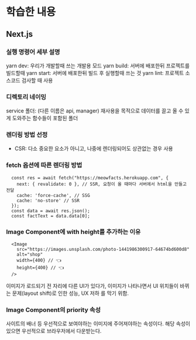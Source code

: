# 학습한 내용

## Next.js


### 실행 명령어 세부 설명
yarn dev: 우리가 개발할때 쓰는 개발용 모드
yarn build: 서버에 배포한뒤 프로젝트를 빌드할때
yarn start: 서버에 배포한뒤 빌드 후 실행할때 쓰는 것
yarn lint: 프로젝트 소스코드 검사할 때 사용


### 디렉토리 네이밍
service 폴더: (다른 이름은 api, manager) 재사용을 목적으로 데이터를 끌고 올 수 있게 도와주는 함수들이 포함된 폴더


### 렌더링 방법 선정
- CSR: 다소 중요한 요소가 아니고, 나중에 렌더링되어도 상관없는 경우 사용


### fetch 옵션에 따른 렌더링 방법
```
  const res = await fetch("https://meowfacts.herokuapp.com", {
    next: { revalidate: 0 }, // SSR, 요청이 올 때마다 서버에서 html을 만들고 전달
    cache: 'force-cache', // SSG
    cache: 'no-store' // SSR
  });
  const data = await res.json();
  const factText = data.data[0];
```


### Image Component에 with height를 추가하는 이유
```
  <Image 
    src="https://images.unsplash.com/photo-1441986300917-64674bd600d8"
    alt="shop"
    width={400} // 👈
    height={400} // 👈
  />
```
이미지가 로드되기 전 자리에 다른 UI가 있다가, 이미지가 나타나면서 UI 위치들이 바뀌는 문제(layout shift)로 인한 성능, UX 저하
를 막기 위함.

### Image Component의 priority 속성
사이트의 배너 등 우선적으로 보여야하는 이미지에 주어져야하는 속성이다. 해당 속성이 있으면 우선적으로 브라우저에서 다운받는다.
